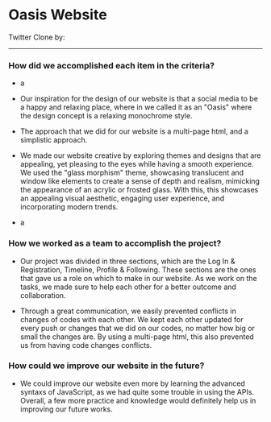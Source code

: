 # Oasis Website

Twitter Clone by:

---

### How did we accomplished each item in the criteria?

- a
- Our inspiration for the design of our website is that a social media to be a happy and relaxing place, where in we called it as an "Oasis" where the design concept is a relaxing monochrome style.

- The approach that we did for our website is a multi-page html, and a simplistic approach.

- We made our website creative by exploring themes and designs that are appealing, yet pleasing to the eyes while having a
  smooth experience. We used the "glass morphism" theme, showcasing translucent and window like elements to create a sense
  of depth and realism, mimicking the appearance of an acrylic or frosted glass. With this, this showcases an appealing visual
  aesthetic, engaging user experience, and incorporating modern trends.

- a

### How we worked as a team to accomplish the project?

- Our project was divided in three sections, which are the Log In & Registration, Timeline, Profile & Following. These sections are the ones that gave us a role on which to make in our website. As we work on the tasks, we made sure to help each other for a better outcome and collaboration.

- Through a great communication, we easily prevented conflicts in changes of codes with each other. We kept each other updated for every push or changes that we did on our codes, no matter how big or small the changes are. By using a multi-page html, this also prevented us from having code changes conflicts.

### How could we improve our website in the future?

- We could improve our website even more by learning the advanced syntaxs of JavaScript, as we had quite some trouble in using the APIs. Overall, a few more practice and knowledge would definitely help us in improving our future works.
